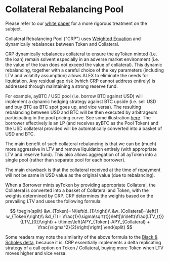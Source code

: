 # Collateral Rebalancing Pool

Please refer to our [white paper](../whitepaper/automated-market-making-of-collateral-rebalancing-pool.md) for a more rigorous treatment on the subject.

Collateral Rebalancing Pool \("CRP"\) uses [Weighted Equation](https://docs.alexgo.io/protocol/platform-architecture-that-supports-ecosystem-development) and dynamically rebalances between Token and Collateral.

CRP dynamically rebalances collateral to ensure the ayToken minted \(i.e. the loan\) remain solvent especially in an adverse market environment \(i.e. the value of the loan does not exceed the value of collateral\). This dynamic rebalancing, together with a careful choice of the key parameters \(including LTV and volatilty assumption\) allows ALEX to eliminate the needs for liquidation. Any residual gap risk \(which CRP cannot address entirely\) is addressed through maintaining a strong reserve fund.

For example, ayBTC / USD pool \(i.e. borrow BTC against USD\) will implement a dynamic hedging strategy against BTC upside \(i.e. sell USD and buy BTC as BTC spot goes up, and vice versa\). The resulting rebalancing between USD and BTC will be then executed by arbitrageurs participating in the pool pricing curve. See some illustration [here](https://docs.google.com/spreadsheets/d/1nSg6L30iedpk_rLhq3E7Zv8ct3Myb_D8oWmgJzwtwtw/edit?usp=sharing). The borrower effectively is an LP \(and receives ayBTC as the Pool Token\) and the USD collateral provided will be automatically converted into a basket of USD and BTC.

The main benefit of such collateral rebalancing is that we can be \(much\) more aggressive in LTV and remove liquidation entirely \(with appropriate LTV and reserve fund\). This also allows aggregation of all ayToken into a single pool \(rather than separate pool for each borrower\).

The main drawback is that the collateral received at the time of repayment will not be same in USD value as the original value \(due to rebalancing\).

When a Borrower mints ayToken by providing appropriate Collateral, the Collateral is converted into a basket of Collateral and Token, with the weights determined by CRP. CRP determines the weights based on the prevailing LTV and uses the following formula:

$$
\begin{split}
&w_{Token}=N\left(d_{1}\right)\\
&w_{Collateral}=\left(1-w_{Token}\right)\\
&d_{1}= \frac{1}{\sigma\sqrt{t}}\left[\ln\left(\frac{LTV_{t}}{LTV_{0}}\right) + t\times\left(APY_{Token}-APY_{Collateral} + \frac{\sigma^2}{2}\right)\right]
\end{split}
$$

Some readers may note the similarity of the above formula to the [Black & Scholes delta](https://en.wikipedia.org/wiki/Black–Scholes_model), because it is. CRP essentially implements a delta replicating strategy of a call option on Token / Collateral, buying more Token when LTV moves higher and vice versa.

